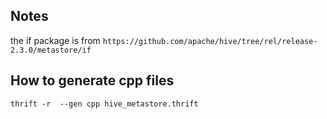 ## Notes

the if package is from `https://github.com/apache/hive/tree/rel/release-2.3.0/metastore/if`

## How to generate cpp files

```
thrift -r  --gen cpp hive_metastore.thrift
```
